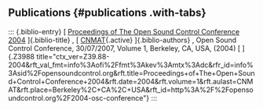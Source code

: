 ## Publications {#publications .with-tabs}

::: {.biblio-entry}
[ [Proceedings of The Open Sound Control Conference
2004](publication/proceedings-open-sound-control-conference-2004)
]{.biblio-title} , [ [CNMAT](publications/author/CNMAT){.active}
]{.biblio-authors} , Open Sound Control Conference, 30/07/2007, Volume
1, Berkeley, CA, USA, (2004) [ ]{.Z3988
title="ctx_ver=Z39.88-2004&rft_val_fmt=info%3Aofi%2Ffmt%3Akev%3Amtx%3Adc&rfr_id=info%3Asid%2Fopensoundcontrol.org&rft.title=Proceedings+of+The+Open+Sound+Control+Conference+2004&rft.date=2004&rft.volume=1&rft.aulast=CNMAT&rft.place=Berkeley%2C+CA%2C+USA&rft_id=http%3A%2F%2Fopensoundcontrol.org%2F2004-osc-conference"}
:::
